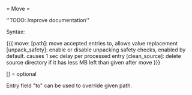 = Move =

''TODO: Improve documentation''

Syntax:

{{{
move:
  [path]: move accepted entries to, allows value replacement
  [unpack_safety]: enable or disable unpacking safety checks, enabled by default. causes 1 sec delay per processed entry
  [clean_source]: delete source directory if it has less MB left than given after move
}}}

[] = optional

Entry field "to" can be used to override given path.